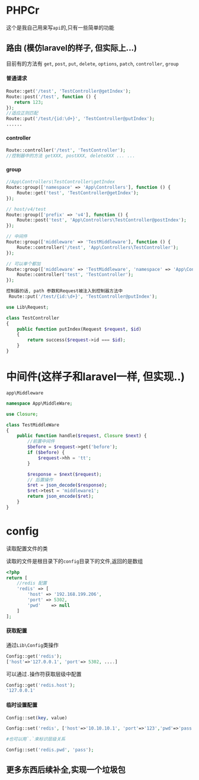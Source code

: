 # PHPCr

这个是我自己用来写`api`的,只有一些简单的功能
## 路由 (模仿laravel的样子, 但实际上...)


目前有的方法有 `get`, `post`, `put`, `delete`, `options`, `patch`, `controller`, `group`

 #### 普通请求

 ```php
 Route::get('/test', 'TestController@getIndex');
 Route::post('/test', function () {
    return 123;
 });
 //适应正则匹配
 Route::put('/test/{id:\d+}', 'TestController@putIndex');
......
```

#### controller

```php
Route::controller('/test', 'TestController');
//控制器中的方法 getXXX, postXXX, deleteXXX ... ...
```

#### group

```php
//App\Controllers\TestController\getIndex
Route::group(['namespace' => 'App\Controllers'], function () {
    Route::get('test', 'TestController@getIndex');
});

// host/v4/test
Route::group(['prefix' => 'v4'], function () {
    Route::post('test', 'App\Controllers\TestController@postIndex');
});

// 中间件
Route::group(['middleware' => 'TestMiddleware'], function () {
    Route::controller('/test', 'App\Controllers\TestController');
});

// 可以单个都加
Route::group(['middleware' => 'TestMiddleware', 'namespace' => 'App\Controllers', 'prefix' => 'prefix'], function () {
    Route::controller('test', 'TestController');
});

控制器的话, path 参数和Request被注入到控制器方法中
 Route::put('/test/{id:\d+}', 'TestController@putIndex');

use Lib\Request;

class TestController
{
    public function putIndex(Request $request, $id)
    {
        return success($request->id === $id);
    }
}
```

# 中间件(这样子和laravel一样, 但实现..)

`app\Middleware`

```php
namespace App\MiddleWare;

use Closure;

class TestMiddleWare
{
    public function handle($request, Closure $next) {
        //前置中间件
        $before = $request->get('before');
        if ($before) {
            $request->hh = 'tt';
        }

        $response = $next($request);
        // 后置操作
        $ret = json_decode($response);
        $ret->test = 'middleware1';
        return json_encode($ret);
    }
}

```

# config

读取配置文件的类

读取的文件是根目录下的`config`目录下的文件,返回的是数组

```php
<?php
return [
	//redis 配置
	'redis' => [
		'host' => '192.168.199.206',
		'port' => 5302,
		'pwd'	 => null
	]
];
```

#### 获取配置

通过`Lib\Config`类操作

```php
Config::get('redis');
['host'=>'127.0.0.1', 'port'=> 5302, ....]
```

可以通过`.`操作符获取层级中配置

```php
Config::get('redis.host');
'127.0.0.1'
```

#### 临时设置配置

```php
Config::set(key, value)

Config::set('redis', ['host'=>'10.10.10.1', 'port'=>'123','pwd'=>'pass']);

#也可以用`.`来标识层级关系

Config::set('redis.pwd', 'pass');
```


## 更多东西后续补全,实现一个垃圾包